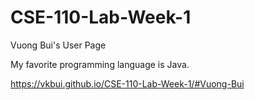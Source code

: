 # CSE-110-Lab-Week-1
Vuong Bui's User Page

My favorite programming language is Java.

https://vkbui.github.io/CSE-110-Lab-Week-1/#Vuong-Bui

